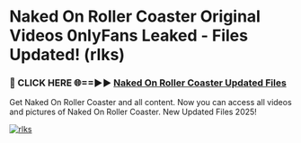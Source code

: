 # Naked On Roller Coaster Original Videos 0nlyFans Leaked - Files Updated! (rlks)

<h3>🔴 CLICK HERE 🌐==►► <a href="https://tinyurl.com/yckcrads" rel="nofollow">Naked On Roller Coaster Updated Files</a></h3>

Get Naked On Roller Coaster and all content. Now you can access all videos and pictures of Naked On Roller Coaster. New Updated Files 2025!

[![rlks](https://i.imgur.com/hpKpOFt.gif)](https://tinyurl.com/yckcrads)
